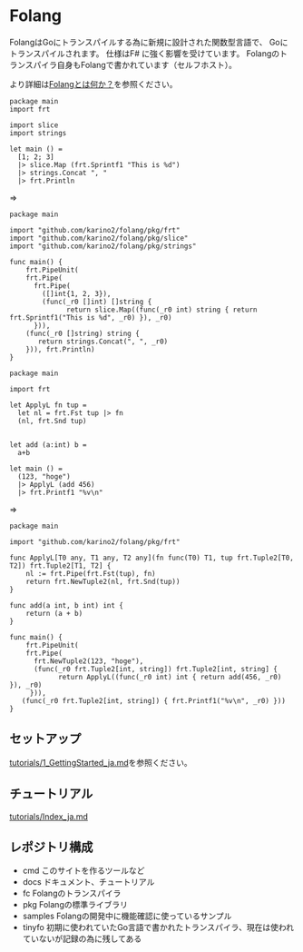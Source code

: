 # Folang

FolangはGoにトランスパイルする為に新規に設計された関数型言語で、
Goにトランスパイルされます。
仕様はF# に強く影響を受けています。
Folangのトランスパイラ自身もFolangで書かれています（セルフホスト）。

より詳細は[Folangとは何か？](docs/WhatIsFolang_ja.md)を参照ください。

```
package main
import frt

import slice
import strings

let main () =
  [1; 2; 3]
  |> slice.Map (frt.Sprintf1 "This is %d")
  |> strings.Concat ", "
  |> frt.Println

```

=>

```golang
package main

import "github.com/karino2/folang/pkg/frt"
import "github.com/karino2/folang/pkg/slice"
import "github.com/karino2/folang/pkg/strings"

func main() {
	frt.PipeUnit(
    frt.Pipe(
      frt.Pipe(
        ([]int{1, 2, 3}),
        (func(_r0 []int) []string {
		      return slice.Map((func(_r0 int) string { return frt.Sprintf1("This is %d", _r0) }), _r0)
	  })),
    (func(_r0 []string) string {
       return strings.Concat(", ", _r0)
    })), frt.Println)
}
```

```
package main

import frt

let ApplyL fn tup =
  let nl = frt.Fst tup |> fn
  (nl, frt.Snd tup)


let add (a:int) b = 
  a+b

let main () =
  (123, "hoge")
  |> ApplyL (add 456)
  |> frt.Printf1 "%v\n" 
```

=>

```golang
package main

import "github.com/karino2/folang/pkg/frt"

func ApplyL[T0 any, T1 any, T2 any](fn func(T0) T1, tup frt.Tuple2[T0, T2]) frt.Tuple2[T1, T2] {
	nl := frt.Pipe(frt.Fst(tup), fn)
	return frt.NewTuple2(nl, frt.Snd(tup))
}

func add(a int, b int) int {
	return (a + b)
}

func main() {
	frt.PipeUnit(
    frt.Pipe(
      frt.NewTuple2(123, "hoge"),
      (func(_r0 frt.Tuple2[int, string]) frt.Tuple2[int, string] {
    		return ApplyL((func(_r0 int) int { return add(456, _r0) }), _r0)
	 })),
   (func(_r0 frt.Tuple2[int, string]) { frt.Printf1("%v\n", _r0) }))
}
```

## セットアップ

[tutorials/1_GettingStarted_ja.md](docs/tutorials/1_GettingStarted_ja.md)を参照ください。

## チュートリアル

[tutorials/Index_ja.md](docs/tutorials/Index_ja.md)

## レポジトリ構成

- cmd このサイトを作るツールなど
- docs ドキュメント、チュートリアル
- fc Folangのトランスパイラ
- pkg Folangの標準ライブラリ
- samples Folangの開発中に機能確認に使っているサンプル
- tinyfo 初期に使われていたGo言語で書かれたトランスパイラ、現在は使われていないが記録の為に残してある
